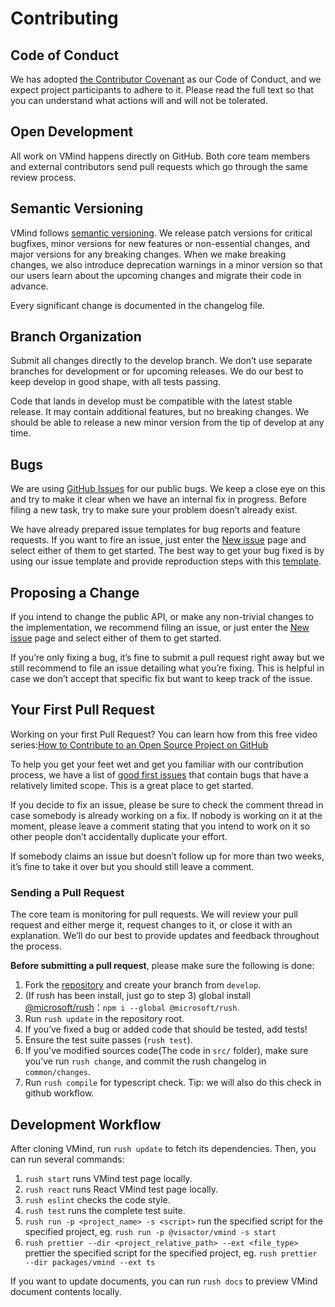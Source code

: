 # Contributing

## Code of Conduct

We has adopted [the Contributor Covenant](CODE_OF_CONDUCT.md) as our Code of Conduct, and we expect project participants to adhere to it. Please read the full text so that you can understand what actions will and will not be tolerated.

## Open Development

All work on VMind happens directly on GitHub. Both core team members and external contributors send pull requests which go through the same review process.

## Semantic Versioning

VMind follows [semantic versioning](https://semver.org/). We release patch versions for critical bugfixes, minor versions for new features or non-essential changes, and major versions for any breaking changes. When we make breaking changes, we also introduce deprecation warnings in a minor version so that our users learn about the upcoming changes and migrate their code in advance.

Every significant change is documented in the changelog file.

## Branch Organization

Submit all changes directly to the develop branch. We don’t use separate branches for development or for upcoming releases. We do our best to keep develop in good shape, with all tests passing.

Code that lands in develop must be compatible with the latest stable release. It may contain additional features, but no breaking changes. We should be able to release a new minor version from the tip of develop at any time.

## Bugs

We are using [GitHub Issues](https://github.com/VisActor/VMind/issues) for our public bugs. We keep a close eye on this and try to make it clear when we have an internal fix in progress. Before filing a new task, try to make sure your problem doesn’t already exist.

We have already prepared issue templates for bug reports and feature requests. If you want to fire an issue, just enter the [New issue](https://github.com/VisActor/VMind/issues/new/choose) page and select either of them to get started. The best way to get your bug fixed is by using our issue template and provide reproduction steps with this [template](https://github.com/VisActor/VMind/issues/new?assignees=&labels=bug&projects=&template=bug_report.yml&title=%5BBug%5D+).

## Proposing a Change

If you intend to change the public API, or make any non-trivial changes to the implementation, we recommend filing an issue, or just enter the [New issue](https://github.com/VisActor/VMind/issues/new/choose) page and select either of them to get started.

If you’re only fixing a bug, it’s fine to submit a pull request right away but we still recommend to file an issue detailing what you’re fixing. This is helpful in case we don’t accept that specific fix but want to keep track of the issue.

## Your First Pull Request

Working on your first Pull Request? You can learn how from this free video series:[How to Contribute to an Open Source Project on GitHub](https://egghead.io/courses/how-to-contribute-to-an-open-source-project-on-github)

To help you get your feet wet and get you familiar with our contribution process, we have a list of [good first issues](https://github.com/VisActor/VMind/issues?q=is%3Aissue+is%3Aopen+label%3A%22good+first+issue%22) that contain bugs that have a relatively limited scope. This is a great place to get started.

If you decide to fix an issue, please be sure to check the comment thread in case somebody is already working on a fix. If nobody is working on it at the moment, please leave a comment stating that you intend to work on it so other people don’t accidentally duplicate your effort.

If somebody claims an issue but doesn’t follow up for more than two weeks, it’s fine to take it over but you should still leave a comment.

### Sending a Pull Request

The core team is monitoring for pull requests. We will review your pull request and either merge it, request changes to it, or close it with an explanation. We’ll do our best to provide updates and feedback throughout the process.

**Before submitting a pull request**, please make sure the following is done:

1. Fork the [repository](git@github.com:VisActor/VMind.git) and create your branch from `develop`.
2. (If rush has been install, just go to step 3) global install [@microsoft/rush](https://rushjs.io/pages/intro/get_started/)：`npm i --global @microsoft/rush`.
3. Run `rush update` in the repository root.
4. If you’ve fixed a bug or added code that should be tested, add tests!
5. Ensure the test suite passes (`rush test`).
6. If you've modified sources code(The code in `src/` folder), make sure you've run `rush change`, and commit the rush changelog in `common/changes`.
7. Run `rush compile` for typescript check. Tip: we will also do this check in github workflow.

## Development Workflow

After cloning VMind, run `rush update` to fetch its dependencies. Then, you can run several commands:

1. `rush start` runs VMind test page locally.
2. `rush react` runs React VMind test page locally.
3. `rush eslint` checks the code style.
4. `rush test` runs the complete test suite.
5. `rush run -p <project_name> -s <script>` run the specified script for the specified project, eg. `rush run -p @visactor/vmind -s start`
6. `rush prettier --dir <project_relative_path> --ext <file_type>` prettier the specified script for the specified project, eg. `rush prettier --dir packages/vmind --ext ts`

If you want to update documents, you can run `rush docs` to preview VMind document contents locally.
